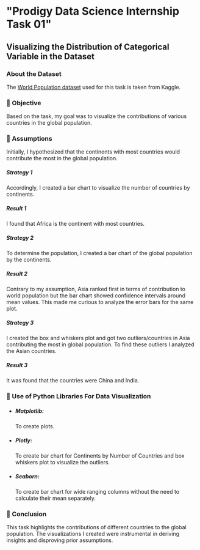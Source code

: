 <h1>"Prodigy Data Science Internship Task 01"</h1> 
<h2>Visualizing the Distribution of Categorical Variable in the Dataset</h2>
<h3>About the Dataset</h3>
<p>The <a href = "https://www.kaggle.com/datasets/iamsouravbanerjee/world-population-dataset">World Population dataset</a> used for this task is taken from Kaggle.</p>
<h3>🔎 Objective</h3>
<p>Based on the task, my goal was to visualize the contributions of various countries in the global population.</p>
<h3>🔎 Assumptions</h3>
<p>Initially, I hypothesized that the continents with most countries would contribute the most in the global population.</p>
<h5>Strategy 1</h5>
<p>Accordingly, I created a bar chart to visualize the number of countries by continents.</p>
<h5>Result 1</h5>
<p>I found that Africa is the continent with most countries.</p>
<h5>Strategy 2</h5>
<p>To determine the population, I created a bar chart of the global population by the continents.</p>
<h5>Result 2</h5>
<p>Contrary to my assumption, Asia ranked first in terms of contribution to world population but the bar chart showed confidence intervals around mean values. This made me curious to analyze the error bars for the same plot. </p>
<h5>Strategy 3</h5>
<p>I created the box and whiskers plot and got two outliers/countries in Asia contributing the most in global population. To find these outliers I analyzed the Asian countries.</p>
<h5>Result 3</h5>
<p>It was found that the countries were China and India.</p>
<h3>🔎 Use of Python Libraries For Data Visualization</h3>
<ul>
 <li><h5>Matplotlib: </h5><p>To create plots.</p></li>
 <li><h5>Plotly: </h5><p>To create bar chart for Continents by Number of Countries and box whiskers plot to visualize the outliers.</p></li>
 <li><h5>Seaborn: </h5><p>To create bar chart for wide ranging columns without the need to calculate their mean separately.</p></li>
</ul>
<h3>🔎 Conclusion</h3>
<p>This task highlights the contributions of different countries to the global population. The visualizations I created were instrumental in deriving insights and disproving prior assumptions.</p>




